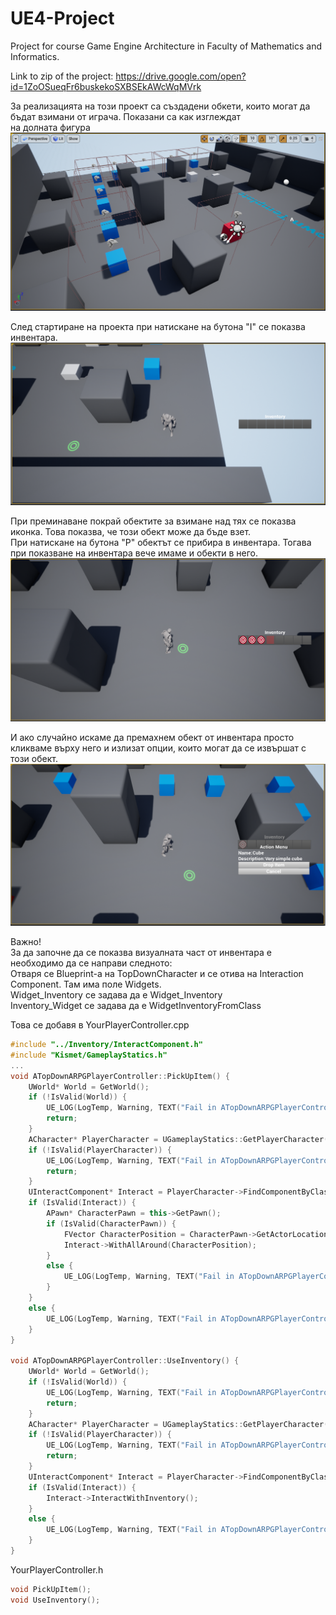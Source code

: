 # UE4-Project

Project for course Game Engine Architecture in Faculty of Mathematics and Informatics.

Link to zip of the project: https://drive.google.com/open?id=1ZoOSueqFr6buskekoSXBSEkAWcWqMVrk

За реализацията на този проект са създадени обкети, които могат да бъдат взимани от играча. Показани са как изглеждат  
на долната фигура
![alt text](https://github.com/georgistoilov8/UE4-Projects/blob/master/Inventory/inventory_1.png "Inventory_1")

След стартиране на проекта при натискане на бутона "I" се показва инвентара.
![alt text](https://github.com/georgistoilov8/UE4-Projects/blob/master/Inventory/inventory_2.png "Inventory_2")

При преминаване покрай обектите за взимане над тях се показва иконка. Това показва, че този обект може да бъде взет.  
При натискане на бутона "P" обектът се прибира в инвентара. Тогава при показване на инвентара вече имаме и обекти в него.
![alt text](https://github.com/georgistoilov8/UE4-Projects/blob/master/Inventory/inventory_3.png "Inventory_3")

И ако случайно искаме да премахнем обект от инвентара просто кликваме върху него и излизат опции, които могат да се извършат с този обект.
![alt text](https://github.com/georgistoilov8/UE4-Projects/blob/master/Inventory/inventory_4.png "Inventory_4")

Важно!  
За да започне да се показва визуалната част от инвентара е необходимо да се направи следното:  
Отваря се Blueprint-а на TopDownCharacter и се отива на Interaction Component. Там има поле Widgets.  
Widget_Inventory се задава да е Widget_Inventory  
Inventory_Widget се задава да е WidgetInventoryFromClass


Това се добавя в YourPlayerController.cpp
```c++
#include "../Inventory/InteractComponent.h"
#include "Kismet/GameplayStatics.h"
...
void ATopDownARPGPlayerController::PickUpItem() {
	UWorld* World = GetWorld();
	if (!IsValid(World)) {
		UE_LOG(LogTemp, Warning, TEXT("Fail in ATopDownARPGPlayerController::PickUpItem. World is nullptr"));
		return;
	}
	ACharacter* PlayerCharacter = UGameplayStatics::GetPlayerCharacter(World, 0);
	if (!IsValid(PlayerCharacter)) {
		UE_LOG(LogTemp, Warning, TEXT("Fail in ATopDownARPGPlayerController::PickUpItem. PlayerCharacter is nullptr"));
		return;
	}
	UInteractComponent* Interact = PlayerCharacter->FindComponentByClass<UInteractComponent>();
	if (IsValid(Interact)) {
		APawn* CharacterPawn = this->GetPawn();
		if (IsValid(CharacterPawn)) {
			FVector CharacterPosition = CharacterPawn->GetActorLocation();
			Interact->WithAllAround(CharacterPosition);
		}
		else {
			UE_LOG(LogTemp, Warning, TEXT("Fail in ATopDownARPGPlayerController::PickUpItem. CharacterPawn is nullptr"));
		}
	}
	else {
		UE_LOG(LogTemp, Warning, TEXT("Fail in ATopDownARPGPlayerController::PickUpItem. Interact is nullptr"));
	}
}

void ATopDownARPGPlayerController::UseInventory() {
	UWorld* World = GetWorld();
	if (!IsValid(World)) {
		UE_LOG(LogTemp, Warning, TEXT("Fail in ATopDownARPGPlayerController::UseInventory. World is nullptr"));
		return;
	}
	ACharacter* PlayerCharacter = UGameplayStatics::GetPlayerCharacter(World, 0);
	if (!IsValid(PlayerCharacter)) {
		UE_LOG(LogTemp, Warning, TEXT("Fail in ATopDownARPGPlayerController::UseInventory. PlayerCharacter is nullptr"));
		return;
	}
	UInteractComponent* Interact = PlayerCharacter->FindComponentByClass<UInteractComponent>();
	if (IsValid(Interact)) {
		Interact->InteractWithInventory();
	}
	else {
		UE_LOG(LogTemp, Warning, TEXT("Fail in ATopDownARPGPlayerController::UseInventory. Interact is nullptr"));
	}
}
```
YourPlayerController.h
```c++
void PickUpItem();
void UseInventory();
```
